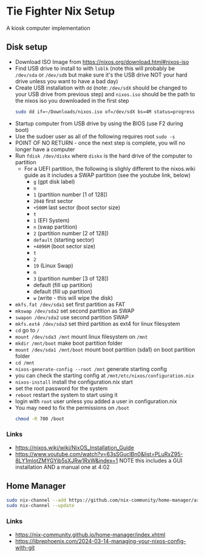 # Tie Fighter Nix Setup

A kiosk computer implementation

## Disk setup

* Download ISO Image from https://nixos.org/download.html#nixos-iso
* Find USB drive to install to with `lsblk` (note this will probably be `/dev/sda` or `/dev/sdb` but make sure it's the USB drive NOT your hard drive unless you want to have a bad day)
* Create USB installation with `dd` (note: `/dev/sdX` should be changed to your USB drive from previous step)
  and `nixos.iso` should be the path to the nixos iso you downloaded in the first step
  ```bash
  sudo dd if=~/Downloads/nixos.iso of=/dev/sdX bs=4M status=progress conv=fdatasync
  ```
* Startup computer from USB drive by using the BIOS (use F2 during boot)
* Use the sudoer user as all of the following requires root `sudo -s`
* POINT OF NO RETURN - once the next step is complete, you will no longer have a computer
* Run `fdisk /dev/diskx` where `diskx` is the hard drive of the computer to partition
  * For a UEFI partition, the following is slighly different to the nixos.wiki guide as it
    includes a SWAP partition (see the youtube link, below)
    * `g` (gpt disk label)
    * `n`
    * `1` (partition number [1 of 128])
    * `2048` first sector
    * `+500M` last sector (boot sector size)
    * `t`
    * `1` (EFI System)
    * `n` (swap partition)
    * `2` (partition number [2 of 128])
    * `default` (starting sector)
    * `+4096M` (boot sector size)
    * `t`
    * `2`
    * `19` (Linux Swap)
    * `n`
    * `3` (partition number [3 of 128])
    * default (fill up partition)
    * default (fill up partition)
    * `w` (write - this will wipe the disk)
* `mkfs.fat /dev/sda1` set first partition as FAT
* `mkswap /dev/sda2` set second partition as SWAP
* `swapon /dev/sda2` use second partition SWAP
* `mkfs.ext4 /dev/sda3` set third partition as ext4 for linux filesystem
* `cd` go to `/`
* `mount /dev/sda3 /mnt` mount linux filesystem on `/mnt`
* `mkdir /mnt/boot` make boot partition folder
* `mount /dev/sda1 /mnt/boot` mount boot partition (sda1) on boot partition folder
* `cd /mnt`
* `nixos-generate-config --root /mnt` generate starting config
* you can check the starting config at `/mnt/etc/nixos/configuration.nix`
* `nixos-install` install the configuration.nix start
* set the root password for the system
* `reboot` restart the system to start using it
* login with `root` user unless you added a user in configuration.nix
* You may need to fix the permissions on `/boot`
  ```bash
  chmod -R 700 /boot
  ```

### Links

* https://nixos.wiki/wiki/NixOS_Installation_Guide
* https://www.youtube.com/watch?v=63sSGuclBn0&list=PLuRxZ95-8LY1mlotZMYGYib5sXJRw1RxW&index=1 NOTE this includes a GUI installation AND a manual one at 4:02

## Home Manager

```bash
sudo nix-channel --add https://github.com/nix-community/home-manager/archive/master.tar.gz home-manager
sudo nix-channel --update
```

### Links

* https://nix-community.github.io/home-manager/index.xhtml
* https://librephoenix.com/2024-03-14-managing-your-nixos-config-with-git
